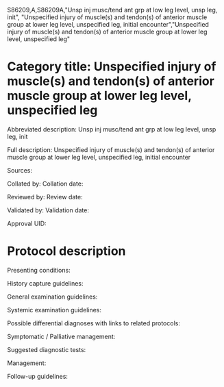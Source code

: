 S86209,A,S86209A,"Unsp inj musc/tend ant grp at low leg level, unsp leg, init", "Unspecified injury of muscle(s) and tendon(s) of anterior muscle group at lower leg level, unspecified leg, initial encounter","Unspecified injury of muscle(s) and tendon(s) of anterior muscle group at lower leg level, unspecified leg"
# Category title: Unspecified injury of muscle(s) and tendon(s) of anterior muscle group at lower leg level, unspecified leg

Abbreviated description: Unsp inj musc/tend ant grp at low leg level, unsp leg, init

Full description: Unspecified injury of muscle(s) and tendon(s) of anterior muscle group at lower leg level, unspecified leg, initial encounter

Sources:

Collated by:
Collation date:

Reviewed by:
Review date:

Validated by:
Validation date:

Approval UID:

# Protocol description

Presenting conditions:

History capture guidelines:

General examination guidelines:

Systemic examination guidelines:

Possible differential diagnoses with links to related protocols:

Symptomatic / Palliative management:

Suggested diagnostic tests:

Management:

Follow-up guidelines:
